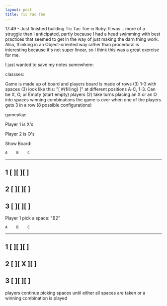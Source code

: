 ```yaml
---
layout: post
title: Tic Tac Toe
---
```


17:49 - Just finished building Tic Tac Toe in Ruby.  It was... more of a struggle than I anticipated, partly because I had a head swimming with best practices that seemed to get in the way of just making the darn thing work.  Also, thinking in an Object-oriented way rather than procedural is interesting because it's not super linear, so I think this was a great exercise for me.

I just wanted to save my notes somewhere:

classses:

Game is made up of board and players
board is made of
  rows (3) 1-3 with
    spaces (3)          look like this: "[ #{filling} ]"
      at different positions A-C, 1-3.  Can be X, O, or Empty (start empty)
players (2) take turns placing an X or an O into spaces
winning combinations
the game is over when one of the players gets 3 in a row (8 possible configurations)

gameplay:

Player 1 is X's

Player 2 is O's

Show Board:

    A    B    C
  ---------------
1 [   ][   ][   ]
  ---------------
2 [   ][   ][   ]
  ---------------
3 [   ][   ][   ]
  ---------------

Player 1 pick a space:  "B2"

    A    B    C
  ---------------
1 [   ][   ][   ]
  ---------------
2 [   ][ X ][   ]
  ---------------
3 [   ][   ][   ]
  ---------------

players continue picking spaces until either all spaces are taken or a winning combination is played

